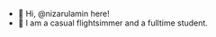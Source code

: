- 👋 Hi, @nizarulamin here!
- 👀 I am a casual flightsimmer and a fulltime student.


<!---
nizarulamin/nizarulamin is a ✨ special ✨ repository because its `README.md` (this file) appears on your GitHub profile.
You can click the Preview link to take a look at your changes.
--->
